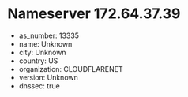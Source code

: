 # Nameserver 172.64.37.39

* as_number: 13335
* name: Unknown
* city: Unknown
* country: US
* organization: CLOUDFLARENET
* version: Unknown
* dnssec: true
